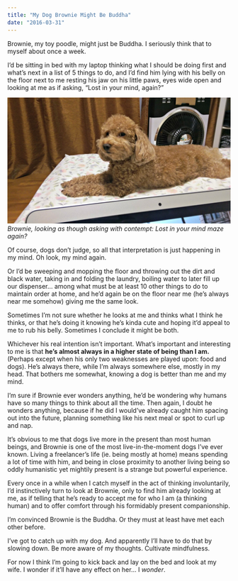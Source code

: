 ```yaml
---
title: "My Dog Brownie Might Be Buddha"
date: "2016-03-31"
---
```


Brownie, my toy poodle, might just be Buddha. I seriously think that to myself about once a week.

I’d be sitting in bed with my laptop thinking what I should be doing first and what’s next in a list of 5 things to do, and I’d find him lying with his belly on the floor next to me resting his jaw on his little paws, eyes wide open and looking at me as if asking, “Lost in your mind, again?”

![Brownie, looking as though asking with contempt: Lost in your mind maze again?](images/brownie-judging-dog-1024x579.jpg)
_Brownie, looking as though asking with contempt: Lost in your mind maze again?_

Of course, dogs don’t judge, so all that interpretation is just happening in my mind. Oh look, my mind again.

Or I’d be sweeping and mopping the floor and throwing out the dirt and black water, taking in and folding the laundry, boiling water to later fill up our dispenser… among what must be at least 10 other things to do to maintain order at home, and he’d again be on the floor near me (he’s always near me somehow) giving me the same look.

Sometimes I’m not sure whether he looks at me and thinks what I think he thinks, or that he’s doing it knowing he’s kinda cute and hoping it’d appeal to me to rub his belly. Sometimes I conclude it might be both.

Whichever his real intention isn’t important. What’s important and interesting to me is that **he’s almost always in a higher state of being than I am.** (Perhaps except when his only two weaknesses are played upon: food and dogs). He’s always there, while I’m always somewhere else, mostly in my head. That bothers me somewhat, knowing a dog is better than me and my mind.

I’m sure if Brownie ever wonders anything, he’d be wondering why humans have so many things to think about all the time. Then again, I doubt he wonders anything, because if he did I would’ve already caught him spacing out into the future, planning something like his next meal or spot to curl up and nap.

It’s obvious to me that dogs live more in the present than most human beings, and Brownie is one of the most live-in-the-moment dogs I’ve ever known. Living a freelancer’s life (ie. being mostly at home) means spending a lot of time with him, and being in close proximity to another living being so oddly humanistic yet mightily present is a strange but powerful experience.

Every once in a while when I catch myself in the act of thinking involuntarily, I’d instinctively turn to look at Brownie, only to find him already looking at me, as if telling that he’s ready to accept me for who I am (a thinking human) and to offer comfort through his formidably present companionship.

I’m convinced Brownie is the Buddha. Or they must at least have met each other before.

I’ve got to catch up with my dog. And apparently I’ll have to do that by slowing down. Be more aware of my thoughts. Cultivate mindfulness.

For now I think I’m going to kick back and lay on the bed and look at my wife. I wonder if it’ll have any effect on her… I _wonder_.
